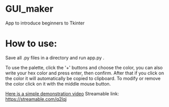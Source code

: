 # GUI_maker
App to introduce beginners to Tkinter

# How to use:
Save all .py files in a directory and run app.py .

To use the palette, click the '+' buttons and choose the color, you can also write your hex color and press enter, then confirm. After that if you click on the color it will automatically be copied to clipboard. To modify or remove the color click on it with the middle mouse button.

[Here is a simple demonstration video](simple_demonstration.mov)
Streamable link: https://streamable.com/q2lqj

